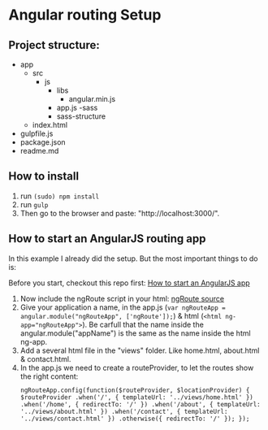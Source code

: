 # Angular routing Setup

## Project structure:
- app
    - src
        - js
            - libs
                - angular.min.js
            - app.js
        -sass
            - sass-structure
    - index.html
- gulpfile.js
- package.json
- readme.md

## How to install

1. run `(sudo) npm install`
2. run `gulp`
3. Then go to the browser and paste: "http://localhost:3000/".

## How to start an AngularJS routing app

In this example I already did the setup. But the most important things to do is:

Before you start, checkout this repo first: [How to start an AngularJS app](https://github.com/raymonschouwenaar/angularjs-first-setup)

1. Now include the ngRoute script in your html: [ngRoute source](https://code.angularjs.org/1.3.9/angular-route.js)
2. Give your application a name, in the app.js (`var ngRouteApp = angular.module("ngRouteApp", ['ngRoute']);`) & html (`<html ng-app="ngRouteApp">`). Be carfull that the name inside the angular.module("appName") is the same as the name inside the html ng-app.
3. Add a several html file in the "views" folder. Like home.html, about.html & contact.html.
4. In the app.js we need to create a routeProvider, to let the routes show the right content:
<code><pre>
ngRouteApp.config(function($routeProvider, $locationProvider) {
    $routeProvider
        .when('/', {
            templateUrl: '../views/home.html'
        })
        .when('/home', {
            redirectTo: '/'
        })
        .when('/about', {
            templateUrl: '../views/about.html'
        })
        .when('/contact', {
            templateUrl: '../views/contact.html'
        })
        .otherwise({
            redirectTo: '/'
        });
});
</pre></code>
